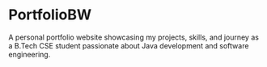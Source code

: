 # PortfolioBW
A personal portfolio website showcasing my projects, skills, and journey as a B.Tech CSE student passionate about Java development and software engineering.
